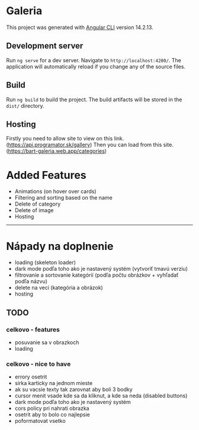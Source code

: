 # Galeria

This project was generated with [Angular CLI](https://github.com/angular/angular-cli) version 14.2.13.

## Development server

Run `ng serve` for a dev server. Navigate to `http://localhost:4200/`. The application will automatically reload if you change any of the source files.

## Build

Run `ng build` to build the project. The build artifacts will be stored in the `dist/` directory.

## Hosting
Firstly you need to allow site to view on this link.  (https://api.programator.sk/gallery)
Then you can load from this site. (https://bart-galeria.web.app/categories)


# Added Features

- Animations (on hover over cards)
- Filtering and sorting based on the name
- Delete of category
- Delete of image
- Hosting

---

# Nápady na doplnenie

- loading (skeleton loader)
- dark mode podľa toho ako je nastavený systém (vytvoriť tmavú verziu)
- filtrovanie a sortovanie kategórií (podľa počtu obrázkov + vyhľadať podľa názvu)
- delete na veci (kategória a obrázok)
- hosting

## TODO

### celkovo - features
- posuvanie sa v obrazkoch
- loading

### celkovo - nice to have
- errory osetrit
- sirka karticky na jednom mieste
- ak su vacsie texty tak zarovnat aby boli 3 bodky
- cursor menit vsade kde sa da kliknut, a kde sa neda (disabled buttons)
- dark mode podľa toho ako je nastavený systém
- cors policy pri nahrati obrazka
- osetrit aby to bolo co najlepsie 
- poformatovat vsetko
